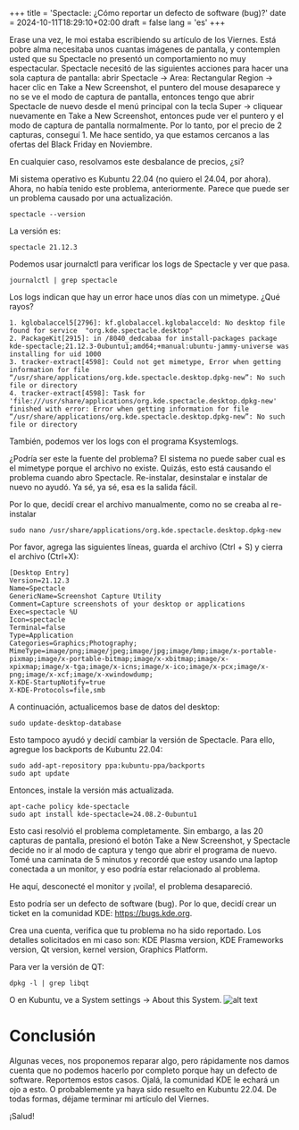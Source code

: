 +++
title = 'Spectacle: ¿Cómo reportar un defecto de software (bug)?'
date = 2024-10-11T18:29:10+02:00
draft = false
lang = 'es'
+++

Erase una vez, le moi estaba escribiendo su artículo de los Viernes. Está pobre alma necesitaba unos cuantas imágenes de pantalla, y contemplen usted que su Spectacle no presentó un comportamiento no muy espectacular. Spectacle necesitó de las siguientes acciones para hacer una sola captura de pantalla: abrir Spectacle -> Area: Rectangular Region -> hacer clic en Take a New Screenshot, el puntero del mouse desaparece y no se ve el modo de captura de pantalla, entonces tengo que abrir Spectacle de nuevo desde el menú principal con la tecla Super -> cliquear nuevamente en Take a New Screenshot, entonces pude ver el puntero y el modo de captura de pantalla normalmente. Por lo tanto, por el precio de 2 capturas, conseguí 1. Me hace sentido, ya que estamos cercanos a las ofertas del Black Friday en Noviembre.

En cualquier caso, resolvamos este desbalance de precios, ¿si?

Mi sistema operativo es Kubuntu 22.04 (no quiero el 24.04, por ahora). Ahora, no había tenido este problema, anteriormente. Parece que puede ser un problema causado por una actualización.
```
spectacle --version
```
La versión es:
```
spectacle 21.12.3
```
Podemos usar journalctl para verificar los logs de Spectacle y ver que pasa.

```
journalctl | grep spectacle
```
Los logs indican que hay un error hace unos días con un mimetype. ¿Qué rayos?
```
1. kglobalaccel5[2796]: kf.globalaccel.kglobalacceld: No desktop file found for service  "org.kde.spectacle.desktop"
2. PackageKit[2915]: in /8040_dedcabaa for install-packages package kde-spectacle;21.12.3-0ubuntu1;amd64;+manual:ubuntu-jammy-universe was installing for uid 1000
3. tracker-extract[4598]: Could not get mimetype, Error when getting information for file “/usr/share/applications/org.kde.spectacle.desktop.dpkg-new”: No such file or directory
4. tracker-extract[4598]: Task for 'file:///usr/share/applications/org.kde.spectacle.desktop.dpkg-new' finished with error: Error when getting information for file “/usr/share/applications/org.kde.spectacle.desktop.dpkg-new”: No such file or directory
```
También, podemos ver los logs con el programa Ksystemlogs.

¿Podría ser este la fuente del problema? El sistema no puede saber cual es el mimetype porque el archivo no existe. Quizás, esto está causando el problema cuando abro Spectacle. Re-instalar, desinstalar e instalar de nuevo no ayudó. Ya sé, ya sé, esa es la salida fácil.

Por lo que, decidí crear el archivo manualmente, como no se creaba al re-instalar
```
sudo nano /usr/share/applications/org.kde.spectacle.desktop.dpkg-new
```
Por favor, agrega las siguientes líneas, guarda el archivo (Ctrl + S) y cierra el archivo (Ctrl+X):
```
[Desktop Entry]
Version=21.12.3
Name=Spectacle
GenericName=Screenshot Capture Utility
Comment=Capture screenshots of your desktop or applications
Exec=spectacle %U
Icon=spectacle
Terminal=false
Type=Application
Categories=Graphics;Photography;
MimeType=image/png;image/jpeg;image/jpg;image/bmp;image/x-portable-pixmap;image/x-portable-bitmap;image/x-xbitmap;image/x-xpixmap;image/x-tga;image/x-icns;image/x-ico;image/x-pcx;image/x-png;image/x-xcf;image/x-xwindowdump;
X-KDE-StartupNotify=true
X-KDE-Protocols=file,smb
```
A continuación, actualicemos base de datos del desktop:
```
sudo update-desktop-database
```
Esto tampoco ayudó y decidí cambiar la versión de Spectacle. Para ello, agregue los backports de Kubuntu 22.04:
```
sudo add-apt-repository ppa:kubuntu-ppa/backports
sudo apt update
```
Entonces, instale la versión más actualizada.
```
apt-cache policy kde-spectacle
sudo apt install kde-spectacle=24.08.2-0ubuntu1
```
Esto casi resolvió el problema completamente. Sin embargo, a las 20 capturas de pantalla, presionó el botón Take a New Screenshot, y Spectacle decide no ir al modo de captura y tengo que abrir el programa de nuevo. Tomé una caminata de 5 minutos y recordé que estoy usando una laptop conectada a un monitor, y eso podría estar relacionado al problema.

He aquí, desconecté el monitor y ¡voila!, el problema desapareció.

Esto podría ser un defecto de software (bug). Por lo que, decidí crear un ticket en la comunidad KDE: https://bugs.kde.org.

Crea una cuenta, verifica que tu problema no ha sido reportado. Los detalles solicitados en mi caso son: KDE Plasma version, KDE Frameworks version, Qt version, kernel version, Graphics Platform. 

Para ver la versión de QT:
```
dpkg -l | grep libqt
```

O en Kubuntu, ve a System settings -> About this System.
![alt text](/img/about_this_system_spectacle_bug.png)

# Conclusión
Algunas veces, nos proponemos reparar algo, pero rápidamente nos damos cuenta que no podemos hacerlo por completo porque hay un defecto de software. Reportemos estos casos. Ojalá, la comunidad KDE le echará un ojo a esto. O probablemente ya haya sido resuelto en Kubuntu 22.04. De todas formas, déjame terminar mi artículo del Viernes.

¡Salud!
